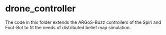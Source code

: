 # drone_controller
The code in this folder extends the ARGoS-Buzz controllers of the Spiri and
Foot-Bot to fit the needs of distributed belief map simulation.
